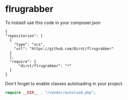 # flrugrabber

To instasll use this code in your composer.json

```
{
"repositories": [
  {
    "type": "vcs",
    "url": "https://github.com/Dirst/flrugrabber"
  }
  ],
  "require": {
      "dirst/flrugrabber": "*"
  }
}
```

Don't forget to enable classes autoloading in your project.

```php
require __DIR__ . "/vendor/autoload.php";
```
